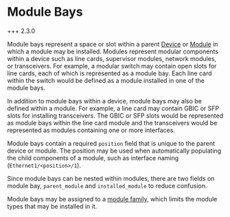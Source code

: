 # Module Bays

+++ 2.3.0

Module bays represent a space or slot within a parent [Device](device.md) or [Module](module.md) in which a module may be installed. Modules represent modular components within a device such as line cards, supervisor modules, network modules, or transceivers. For example, a modular switch may contain open slots for line cards, each of which is represented as a module bay. Each line card within the switch would be defined as a module installed in one of the module bays.

In addition to module bays within a device, module bays may also be defined within a module. For example, a line card may contain GBIC or SFP slots for installing transceivers. The GBIC or SFP slots would be represented as module bays within the line card module and the transceivers would be represented as modules containing one or more interfaces.

Module bays contain a required `position` field that is unique to the parent device or module. The position may be used when automatically populating the child components of a module, such as interface naming (`Ethernet1/<position>/1`).

Since module bays can be nested within modules, there are two fields on module bay, `parent_module` and `installed_module` to reduce confusion.

Module bays may be assigned to a [module family](modulefamily.md), which limits the module types that may be installed in it.